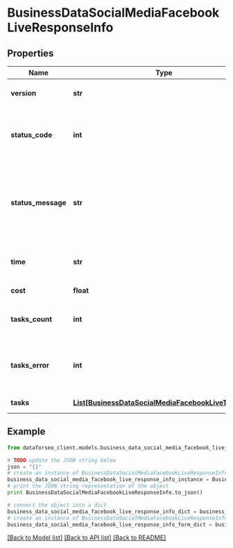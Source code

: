 # BusinessDataSocialMediaFacebookLiveResponseInfo


## Properties

Name | Type | Description | Notes
------------ | ------------- | ------------- | -------------
**version** | **str** | the current version of the API | [optional] 
**status_code** | **int** | general status code you can find the full list of the response codes here | [optional] 
**status_message** | **str** | general informational message you can find the full list of general informational messages here | [optional] 
**time** | **str** | total execution time, seconds | [optional] 
**cost** | **float** | total tasks cost, USD | [optional] 
**tasks_count** | **int** | the number of tasks in the tasks array | [optional] 
**tasks_error** | **int** | the number of tasks in the tasks array returned with an error | [optional] 
**tasks** | [**List[BusinessDataSocialMediaFacebookLiveTaskInfo]**](BusinessDataSocialMediaFacebookLiveTaskInfo.md) | array of tasks | [optional] 

## Example

```python
from dataforseo_client.models.business_data_social_media_facebook_live_response_info import BusinessDataSocialMediaFacebookLiveResponseInfo

# TODO update the JSON string below
json = "{}"
# create an instance of BusinessDataSocialMediaFacebookLiveResponseInfo from a JSON string
business_data_social_media_facebook_live_response_info_instance = BusinessDataSocialMediaFacebookLiveResponseInfo.from_json(json)
# print the JSON string representation of the object
print BusinessDataSocialMediaFacebookLiveResponseInfo.to_json()

# convert the object into a dict
business_data_social_media_facebook_live_response_info_dict = business_data_social_media_facebook_live_response_info_instance.to_dict()
# create an instance of BusinessDataSocialMediaFacebookLiveResponseInfo from a dict
business_data_social_media_facebook_live_response_info_form_dict = business_data_social_media_facebook_live_response_info.from_dict(business_data_social_media_facebook_live_response_info_dict)
```
[[Back to Model list]](../README.md#documentation-for-models) [[Back to API list]](../README.md#documentation-for-api-endpoints) [[Back to README]](../README.md)


